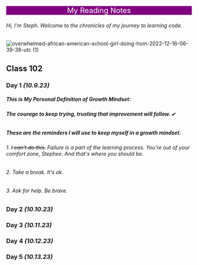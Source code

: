
<div style="background-color: purple; color: white; font-size: 20px; text-align: center;"> My Reading Notes </div>


###### Hi, I'm Steph. Welcome to the chronicles of my journey to learning code.

![overwhelmed-african-american-school-girl-doing-hom-2022-12-16-06-39-38-utc (1)](https://github.com/StepheeGee/reading-notes/assets/146587839/dfe735e7-f1dd-4567-a658-365c6b754591)



## Class 102

### Day 1 *(10.9.23)*

##### This is My Personal Definition of Growth Mindset:
###### **The courage to keep trying, trusting that improvement will follow.** :two_hearts:

##### These are the reminders I will use to keep myself in a growth mindset.

###### 1. 	~~I can't do this.~~ Failure is a part of the learning process. You're out of your comfort zone, Stephee. And that's where you should be.
###### 2. Take a break. It's ok. 
###### 3. Ask for help. Be brave. 




### Day 2 *(10.10.23)*

### Day 3 *(10.11.23)*

### Day 4 *(10.12.23)*

### Day 5 *(10.13.23)*













